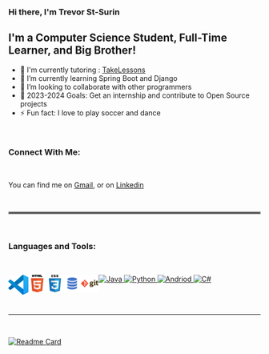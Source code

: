 ### Hi there, I'm Trevor St-Surin 


## I'm a Computer Science Student, Full-Time Learner, and Big Brother!

- 🔭 I'm currently tutoring : <a href="https://takelessons.com/profile/trevor-s14" target="_blank">TakeLessons</a>
- 🌱 I’m currently learning Spring Boot and Django
- 👯 I’m looking to collaborate with other programmers
- 🥅 2023-2024 Goals: Get an internship and contribute to Open Source projects
- ⚡ Fun fact: I love to play soccer and dance 
<br>

### Connect With Me:
<br>

You can find me on <a href="mailto:trevorstsurin03@gmail.com">Gmail</a>, or on <a href="https://www.linkedin.com/in/trevor-st-surin-703691221/">Linkedin</a>



[1]: mailto:trevorstsurin03@gmail.com
[2]: https://www.linkedin.com/in/heinz-martin/
<br />

 <hr style="border:2px solid gray"> </hr>
 <br>

### Languages and Tools:
<br>

[<img align="left" alt="Visual Studio Code" width="40px" height="40px" src="https://raw.githubusercontent.com/github/explore/80688e429a7d4ef2fca1e82350fe8e3517d3494d/topics/visual-studio-code/visual-studio-code.png" />][vs]
[<img align="left" alt="HTML5" width="35px" height="35px"  src="https://raw.githubusercontent.com/github/explore/80688e429a7d4ef2fca1e82350fe8e3517d3494d/topics/html/html.png" />][html]
[<img align="left" alt="CSS3" width="35px" height="35px"  src="https://raw.githubusercontent.com/github/explore/80688e429a7d4ef2fca1e82350fe8e3517d3494d/topics/css/css.png" />][css]
[<img align="left" alt="SQL" width="35px" height="35px"  src="https://raw.githubusercontent.com/github/explore/80688e429a7d4ef2fca1e82350fe8e3517d3494d/topics/sql/sql.png" />][sql]
[<img align="left" alt="Git" width="35px" height="35px" src="https://raw.githubusercontent.com/github/explore/80688e429a7d4ef2fca1e82350fe8e3517d3494d/topics/git/git.png" />][git]
 <a href = "https://www.java.com/en/" target = "_self"> 
         <img src = "https://static.wikia.nocookie.net/logopedia/images/e/e7/Java_%28Old%29.svg/revision/latest?cb=20180314141851" alt = "Java" width="35px" height="35px"/> 
      </a>
 <a href = "https://www.python.org/" target = "_self"> 
         <img src = "https://upload.wikimedia.org/wikipedia/commons/thumb/c/c3/Python-logo-notext.svg/1200px-Python-logo-notext.svg.png"  alt = "Python" border = "0" width="35px" height="35px"/> 
      </a>
   <a href = "https://developer.android.com/" target = "_self"> 
         <img src = "https://yt3.ggpht.com/ytc/AKedOLSQacj0rCD-LjtaWdvzH50pCdvBGLhLq8UtI_Y2DA=s900-c-k-c0x00ffffff-no-rj" width="35px" height="35px" alt = "Andriod" border = "0" /> 
      </a>
     <a href = "https://docs.microsoft.com/en-us/dotnet/csharp/" target = "_self"> 
         <img src = "https://pluralsight.imgix.net/paths/path-icons/csharp-e7b8fcd4ce.png" width="35px" height="35px" alt = "C#" border = "0" /> 
      </a>
   
 





<br />
<br />

---



<br>

[![Readme Card](https://github-readme-stats.vercel.app/api/pin/?username=TreeDev03&theme=radical&repo=comsci-books)](https://github.com/TreeDev03/comsci-books)



[git]: https://git-scm.com/
[vs]: https://code.visualstudio.com/
[html]: https://html.com/
[css]: https://developer.mozilla.org/en-US/docs/Web/CSS
[sql]: https://www.mysql.com/

